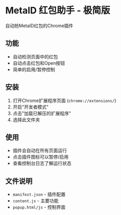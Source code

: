 # MetaID 红包助手 - 极简版

自动抢MetaID红包的Chrome插件

## 功能
- 自动检测页面中的红包
- 自动点击红包和Open按钮
- 简单的启用/暂停控制

## 安装
1. 打开Chrome扩展程序页面 (`chrome://extensions/`)
2. 开启"开发者模式"
3. 点击"加载已解压的扩展程序"
4. 选择此文件夹

## 使用
- 插件会自动在所有页面运行
- 点击插件图标可以暂停/启用
- 查看控制台日志了解运行状态

## 文件说明
- `manifest.json` - 插件配置
- `content.js` - 主要功能
- `popup.html/js` - 控制界面 